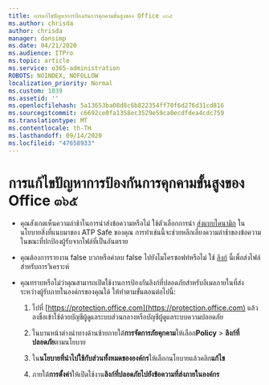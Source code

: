 ```yaml
---
title: การแก้ไขปัญหาการป้องกันการคุกคามขั้นสูงของ Office ๓๖๕
ms.author: chrisda
author: chrisda
manager: dansimp
ms.date: 04/21/2020
ms.audience: ITPro
ms.topic: article
ms.service: o365-administration
ROBOTS: NOINDEX, NOFOLLOW
localization_priority: Normal
ms.custom: 1039
ms.assetid: ''
ms.openlocfilehash: 5a13653ba08d8c6b822354ff70f6d276d31cd816
ms.sourcegitcommit: c6692ce0fa1358ec3529e59ca0ecdfdea4cdc759
ms.translationtype: MT
ms.contentlocale: th-TH
ms.lasthandoff: 09/14/2020
ms.locfileid: "47658933"
---
```

# <a name="troubleshooting-office-365-advanced-threat-protection"></a>การแก้ไขปัญหาการป้องกันการคุกคามขั้นสูงของ Office ๓๖๕

- คุณสังเกตเห็นความล่าช้าในการนำส่งข้อความหรือไม่ ใช้ตัวเลือกการนำ [ส่งแบบไดนามิก](https://docs.microsoft.com/microsoft-365/security/office-365-security/dynamic-delivery-and-previewing) ในนโยบายสิ่งที่แนบมาของ ATP Safe ของคุณ การทำเช่นนี้จะช่วยหลีกเลี่ยงความล่าช้าของข้อความในขณะที่ปกป้องผู้รับจากไฟล์ที่เป็นอันตราย

- คุณต้องการรายงาน false บวกหรือค่าลบ false ไปยังไมโครซอฟท์หรือไม่ ใช้ [ลิงก์](https://www.microsoft.com/wdsi/filesubmission/) นี้เพื่อส่งไฟล์สำหรับการวิเคราะห์

- คุณทราบหรือไม่ว่าคุณสามารถเปิดใช้งานการป้องกันลิงก์ที่ปลอดภัยสำหรับอีเมลภายในที่ส่งระหว่างผู้รับภายในองค์กรของคุณได้ ให้ทำตามขั้นตอนต่อไปนี้:

  1. ไปที่ [https://protection.office.com](https://protection.office.com) แล้วลงชื่อเข้าใช้ด้วยบัญชีผู้ดูแลระบบส่วนกลางหรือบัญชีผู้ดูแลระบบความปลอดภัย

  2. ในบานหน้าต่างนำทางด้านซ้ายภายใต้**การจัดการภัยคุกคาม**ให้เลือก**Policy** \> **ลิงก์ที่ปลอดภัย**ตามนโยบาย

  3. ใน**นโยบายที่นำไปใช้กับส่วนทั้งหมดขององค์กร**ให้เลือกนโยบายแล้วคลิก**แก้ไข**

  4. ภายใต้**การตั้งค่า**ให้เปิดใช้งาน**ลิงก์ที่ปลอดภัยไปยังข้อความที่ส่งภายในองค์กร**
